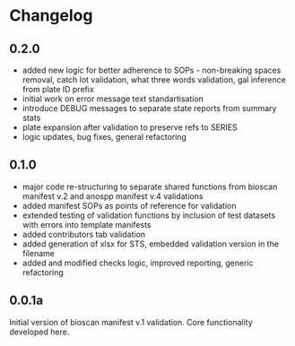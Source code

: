 # Changelog 


## 0.2.0

- added new logic for better adherence to SOPs - non-breaking spaces removal, catch lot validation, what three words validation, gal inference from plate ID prefix
- initial work on error message text standartisation
- introduce DEBUG messages to separate state reports from summary stats
- plate expansion after validation to preserve refs to SERIES
- logic updates, bug fixes, general refactoring

## 0.1.0

- major code re-structuring to separate shared functions from bioscan manifest v.2 and anospp manifest v.4 validations
- added manifest SOPs as points of reference for validation
- extended testing of validation functions by inclusion of test datasets with errors into template manifests
- added contributors tab validation
- added generation of xlsx for STS, embedded validation version in the filename
- added and modified checks logic, improved reporting, generic refactoring

## 0.0.1a

Initial version of bioscan manifest v.1 validation. Core functionality developed here.